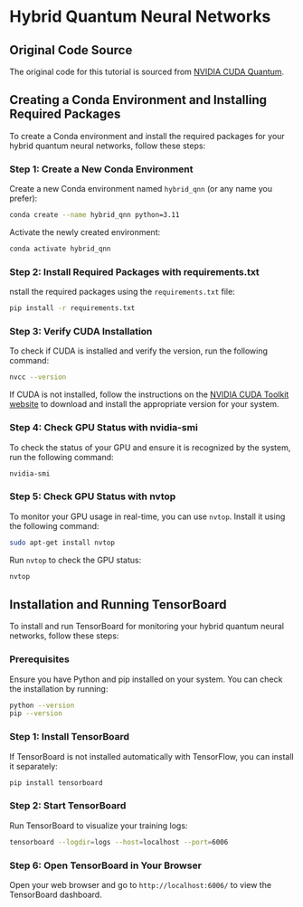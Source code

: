 # Hybrid Quantum Neural Networks

## Original Code Source

The original code for this tutorial is sourced from [NVIDIA CUDA Quantum](https://nvidia.github.io/cuda-quantum/latest/applications/python/hybrid_qnns.html).

## Creating a Conda Environment and Installing Required Packages

To create a Conda environment and install the required packages for your hybrid quantum neural networks, follow these steps:

### Step 1: Create a New Conda Environment

Create a new Conda environment named `hybrid_qnn` (or any name you prefer):

```sh
conda create --name hybrid_qnn python=3.11
```

Activate the newly created environment:

```sh
conda activate hybrid_qnn
```

### Step 2: Install Required Packages with requirements.txt

nstall the required packages using the `requirements.txt` file:

```sh
pip install -r requirements.txt
```

### Step 3: Verify CUDA Installation

To check if CUDA is installed and verify the version, run the following command:

```sh
nvcc --version
```
If CUDA is not installed, follow the instructions on the [NVIDIA CUDA Toolkit website](https://developer.nvidia.com/cuda-toolkit) to download and install the appropriate version for your system.

### Step 4: Check GPU Status with nvidia-smi

To check the status of your GPU and ensure it is recognized by the system, run the following command:

```sh
nvidia-smi
```

### Step 5: Check GPU Status with nvtop

To monitor your GPU usage in real-time, you can use `nvtop`. Install it using the following command:

```sh
sudo apt-get install nvtop
```

Run `nvtop` to check the GPU status:

```sh
nvtop
```

## Installation and Running TensorBoard

To install and run TensorBoard for monitoring your hybrid quantum neural networks, follow these steps:

### Prerequisites

Ensure you have Python and pip installed on your system. You can check the installation by running:

```sh
python --version
pip --version
```

### Step 1: Install TensorBoard

If TensorBoard is not installed automatically with TensorFlow, you can install it separately:

```sh
pip install tensorboard
```

### Step 2: Start TensorBoard

Run TensorBoard to visualize your training logs:

```sh
tensorboard --logdir=logs --host=localhost --port=6006
```

### Step 6: Open TensorBoard in Your Browser

Open your web browser and go to `http://localhost:6006/` to view the TensorBoard dashboard.

